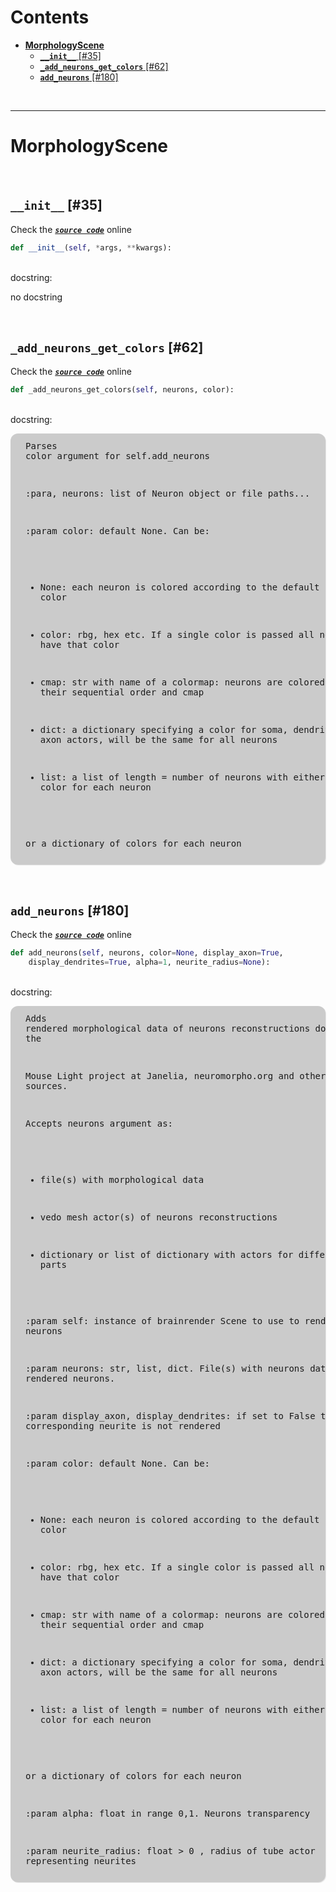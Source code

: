



Contents
========

* [**MorphologyScene**](#morphologyscene)
	* [**`__init__`** [#35]](#__init__-35)
	* [**`_add_neurons_get_colors`** [#62]](#_add_neurons_get_colors-62)
	* [**`add_neurons`** [#180]](#add_neurons-180)


&nbsp;

--------
# **MorphologyScene**




&nbsp;
## **`__init__`** [#35]
  
Check the [***``source code``***](https://github.com/BrancoLab/BrainRender/tree/brainglobeintegration/blob/master/brainrender/morphology/visualise.py#L35) online

```python
def __init__(self, *args, **kwargs):
```

&nbsp;  
docstring:

no docstring

&nbsp;
## **`_add_neurons_get_colors`** [#62]
  
Check the [***``source code``***](https://github.com/BrancoLab/BrainRender/tree/brainglobeintegration/blob/master/brainrender/morphology/visualise.py#L62) online

```python
def _add_neurons_get_colors(self, neurons, color):
```

&nbsp;  
docstring:<pre style="background-color:rgba(0, 0, 0, .2);                     border-radius:12px;                     padding:12px 24px;                     box-shadow: 1px 1px 1px rgba(0, 0, 0, .1)">Parses color argument for self.add_neurons

:para, neurons: list of Neuron object or file paths...

:param color: default None. Can be:

- None: each neuron is colored according to the default color

- color: rbg, hex etc. If a single color is passed all neurons will
    have that color

- cmap: str with name of a colormap: neurons are colored based on
    their sequential order and cmap

- dict: a dictionary specifying a color for soma, dendrites and axon
    actors, will be the same for all neurons

- list: a list of length = number of neurons with either a single
    color for each neuron

or a dictionary of colors for each neuron
</pre>

&nbsp;
## **`add_neurons`** [#180]
  
Check the [***``source code``***](https://github.com/BrancoLab/BrainRender/tree/brainglobeintegration/blob/master/brainrender/morphology/visualise.py#L180) online

```python
def add_neurons(self, neurons, color=None, display_axon=True,
    display_dendrites=True, alpha=1, neurite_radius=None):
```

&nbsp;  
docstring:<pre style="background-color:rgba(0, 0, 0, .2);                     border-radius:12px;                     padding:12px 24px;                     box-shadow: 1px 1px 1px rgba(0, 0, 0, .1)">Adds rendered morphological data of neurons reconstructions downloaded
    from the

Mouse Light project at Janelia, neuromorpho.org and other sources.

Accepts neurons argument as:

- file(s) with morphological data

- vedo mesh actor(s) of neurons reconstructions

- dictionary or list of dictionary with actors for different neuron
    parts

:param self: instance of brainrender Scene to use to render neurons

:param neurons: str, list, dict. File(s) with neurons data or list of
    rendered neurons.

:param display_axon, display_dendrites: if set to False the
    corresponding neurite is not rendered

:param color: default None. Can be:

- None: each neuron is colored according to the default color

- color: rbg, hex etc. If a single color is passed all neurons will
    have that color

- cmap: str with name of a colormap: neurons are colored based on
    their sequential order and cmap

- dict: a dictionary specifying a color for soma, dendrites and axon
    actors, will be the same for all neurons

- list: a list of length = number of neurons with either a single
    color for each neuron

or a dictionary of colors for each neuron

:param alpha: float in range 0,1. Neurons transparency

:param neurite_radius: float > 0 , radius of tube actor representing
    neurites
</pre>